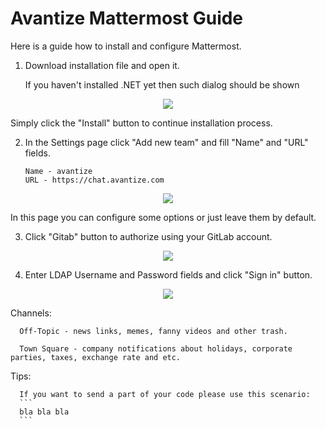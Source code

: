 # Avantize Mattermost Guide

Here is a guide how to install and configure Mattermost.

1. Download installation file and open it.

   If you haven't installed .NET yet then such dialog should be shown
<p align="center"><img src="https://raw.github.com/SMelanko/AvantizeGuide/master/1-communication/2-mattermost/imgs/img-1.png"/></p>
   Simply click the "Install" button to continue installation process.

2. In the Settings page click "Add new team" and fill "Name" and "URL" fields.
   ```
   Name - avantize
   URL - https://chat.avantize.com
   ```

<p align="center"><img src="https://raw.github.com/SMelanko/AvantizeGuide/master/1-communication/2-mattermost/imgs/img-2.png"/></p>

   In this page you can configure some options or just leave them by default.

3. Click "Gitab" button to authorize using your GitLab account.

<p align="center"><img src="https://raw.github.com/SMelanko/AvantizeGuide/master/1-communication/2-mattermost/imgs/img-3.png"/></p>

4. Enter LDAP Username and Password fields and click "Sign in" button.

<p align="center"><img src="https://raw.github.com/SMelanko/AvantizeGuide/master/1-communication/2-mattermost/imgs/img-4.png"/></p>

   Channels:
   
      Off-Topic - news links, memes, fanny videos and other trash.
	  
	  Town Square - company notifications about holidays, corporate parties, taxes, exchange rate and etc.
	  
   Tips:
   
      If you want to send a part of your code please use this scenario:
	  ```
	  bla bla bla
	  ```
